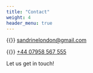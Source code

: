 ```yaml
---
title: "Contact"
weight: 4
header_menu: true
---
```


{{<icon class="fa fa-envelope">}}&nbsp;[sandrinelondon@gmail.com](mailto:sandrinelondon@gmail.com)

{{<icon class="fa fa-phone">}}&nbsp;[+44 07958 567 555](tel:+447958555555)

Let us get in touch!
